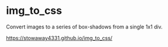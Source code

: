 # img_to_css

Convert images to a series of box-shadows from a single 1x1 div.

https://stowaway4331.github.io/img_to_css/
